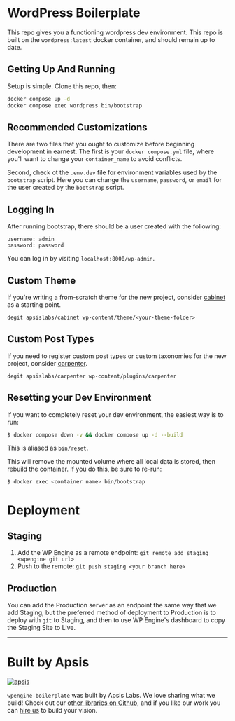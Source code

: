# WordPress Boilerplate

This repo gives you a functioning wordpress dev environment. This repo is built on the `wordpress:latest` docker container, and should remain up to date.

## Getting Up And Running

Setup is simple. Clone this repo, then:

```sh
docker compose up -d
docker compose exec wordpress bin/bootstrap
```

## Recommended Customizations

There are two files that you ought to customize before beginning development in earnest. The first is your `docker compose.yml` file, where you'll want to change your `container_name` to avoid conflicts.

Second, check ot the `.env.dev` file for environment variables used by the `bootstrap` script. Here you can change the `username`, `password`, or `email` for the user created by the `bootstrap` script.

## Logging In

After running bootstrap, there should be a user created with the following:

```
username: admin
password: password
```

You can log in by visiting `localhost:8000/wp-admin`.

## Custom Theme

If you're writing a from-scratch theme for the new project, consider [cabinet](https://github.com/apsislabs/cabinet) as a starting point.

```
degit apsislabs/cabinet wp-content/theme/<your-theme-folder>
```

## Custom Post Types

If you need to register custom post types or custom taxonomies for the new project, consider [carpenter](https://github.com/apsislabs/carpenter).

```
degit apsislabs/carpenter wp-content/plugins/carpenter
```

## Resetting your Dev Environment

If you want to completely reset your dev environment, the easiest way is to run:

```sh
$ docker compose down -v && docker compose up -d --build
```

This is aliased as `bin/reset`.

This will remove the mounted volume where all local data is stored, then rebuild the container. If you do this, be sure to re-run:

```sh
$ docker exec <container name> bin/bootstrap
```

# Deployment

## Staging

1. Add the WP Engine as a remote endpoint: `git remote add staging <wpengine git url>`
2. Push to the remote: `git push staging <your branch here>`

## Production

You can add the Production server as an endpoint the same way that we add Staging, but the preferred method of deployment to Production is to deploy with `git` to Staging, and then to use WP Engine's dashboard to copy the Staging Site to Live.

---

# Built by Apsis

[![apsis](https://s3-us-west-2.amazonaws.com/apsiscdn/apsis.png)](https://www.apsis.io)

`wpengine-boilerplate` was built by Apsis Labs. We love sharing what we build! Check out our [other libraries on Github](https://github.com/apsislabs), and if you like our work you can [hire us](https://www.apsis.io/work-with-us/) to build your vision.
